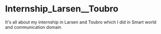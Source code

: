 # Internship_Larsen__Toubro
It's all about my internship in Larsen and Toubro which I did in Smart world and communication domain
